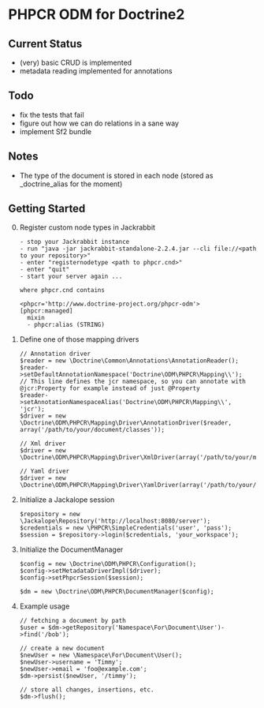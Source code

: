 PHPCR ODM for Doctrine2
=======================

Current Status
--------------

* (very) basic CRUD is implemented
* metadata reading implemented for annotations

Todo
----

* fix the tests that fail
* figure out how we can do relations in a sane way
* implement Sf2 bundle

Notes
-----

* The type of the document is stored in each node (stored as _doctrine_alias for the moment)

Getting Started
---------------

 0. Register custom node types in Jackrabbit

        - stop your Jackrabbit instance
        - run "java -jar jackrabbit-standalone-2.2.4.jar --cli file://<path to your repository>"
        - enter "registernodetype <path to phpcr.cnd>"
        - enter "quit"
        - start your server again ...

        where phpcr.cnd contains

        <phpcr='http://www.doctrine-project.org/phpcr-odm'>
        [phpcr:managed]
          mixin
          - phpcr:alias (STRING)

 1. Define one of those mapping drivers

        // Annotation driver
        $reader = new \Doctrine\Common\Annotations\AnnotationReader();
        $reader->setDefaultAnnotationNamespace('Doctrine\ODM\PHPCR\Mapping\\');
        // This line defines the jcr namespace, so you can annotate with @jcr:Property for example instead of just @Property
        $reader->setAnnotationNamespaceAlias('Doctrine\ODM\PHPCR\Mapping\\', 'jcr');
        $driver = new \Doctrine\ODM\PHPCR\Mapping\Driver\AnnotationDriver($reader, array('/path/to/your/document/classes'));

        // Xml driver
        $driver = new \Doctrine\ODM\PHPCR\Mapping\Driver\XmlDriver(array('/path/to/your/mapping/files'));

        // Yaml driver
        $driver = new \Doctrine\ODM\PHPCR\Mapping\Driver\YamlDriver(array('/path/to/your/mapping/files'));

 2. Initialize a Jackalope session

        $repository = new \Jackalope\Repository('http://localhost:8080/server');
        $credentials = new \PHPCR\SimpleCredentials('user', 'pass');
        $session = $repository->login($credentials, 'your_workspace');

 3. Initialize the DocumentManager

        $config = new \Doctrine\ODM\PHPCR\Configuration();
        $config->setMetadataDriverImpl($driver);
        $config->setPhpcrSession($session);

        $dm = new \Doctrine\ODM\PHPCR\DocumentManager($config);

 4. Example usage

        // fetching a document by path
        $user = $dm->getRepository('Namespace\For\Document\User')->find('/bob');

        // create a new document
        $newUser = new \Namespace\For\Document\User();
        $newUser->username = 'Timmy';
        $newUser->email = 'foo@example.com';
        $dm->persist($newUser, '/timmy');

        // store all changes, insertions, etc.
        $dm->flush();
